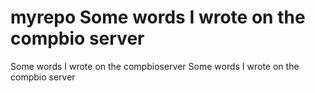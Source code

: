 # myrepo Some words I wrote on the compbio server
 Some words I wrote on the compbioserver
Some words I wrote on the compbio server
